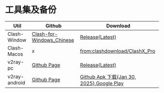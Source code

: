 # 工具集及备份
|Util|Github|Download|
|---|---|---|
|Clash-Window|[Clash-for-Windows_Chinese](https://github.com/Z-Siqi/Clash-for-Windows_Chinese)|[Release(Latest)](https://github.com/Z-Siqi/Clash-for-Windows_Chinese/releases/latest)|
|Clash-Macos|x|[from:clashdownload/ClashX_Pro](https://github.com/clashdownload/ClashX_Pro/releases/tag/1.97.0.4)|
|v2ray-pc|[Github Page](https://github.com/2dust/v2rayN)|[Release(Latest)](https://github.com/2dust/v2rayN/releases/latest)|
|v2ray-android|[Github Page](https://github.com/2dust/v2rayNG)|[Github Apk 下载(Jan 30, 2025)](https://github.com/2dust/v2rayNG/releases/download/1.9.33/v2rayNG_1.9.33_universal.apk),[Google Play](https://play.google.com/store/apps/details?id=com.v2ray.ang)|

